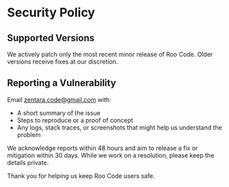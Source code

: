 # Security Policy

## Supported Versions

We actively patch only the most recent minor release of Roo Code. Older versions receive fixes at our discretion.

## Reporting a Vulnerability

Email zentara.code@gmail.com with:

- A short summary of the issue
- Steps to reproduce or a proof of concept
- Any logs, stack traces, or screenshots that might help us understand the problem

We acknowledge reports within 48 hours and aim to release a fix or mitigation within 30 days. While we work on a resolution, please keep the details private.

Thank you for helping us keep Roo Code users safe.
